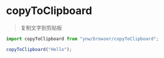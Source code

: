 # copyToClipboard

> 复制文字到剪贴板

```js
import copyToClipboard from "ynw/browser/copyToClipboard";

copyToClipboard("Hello");
```
